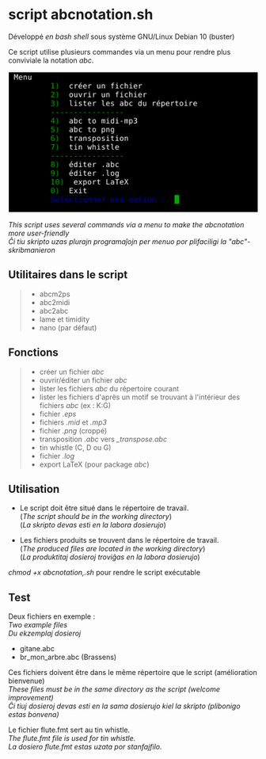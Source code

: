 # script abcnotation.sh
Développé _en bash shell_ sous système  GNU/Linux Debian 10 (buster)

Ce script utilise plusieurs commandes via un menu pour rendre plus conviviale la notation _abc_. 

![](screen1.png)
   
_This script uses several commands via a menu to make the abcnotation more user-friendly_     
_Ĉi tiu skripto uzas plurajn programaĵojn per menuo por plifaciligi la "abc"-skribmanieron_


## Utilitaires dans le script
>* abcm2ps
>* abc2midi
>* abc2abc
>* lame et timidity 
>* nano (par défaut)

## Fonctions
>* créer un fichier _abc_
>* ouvrir/éditer un fichier _abc_
>* lister les fichiers _abc_ du répertoire courant
>* lister les fichiers d'après un motif se trouvant à l'intérieur des fichiers _abc_ (ex : K:G)
>* fichier _.eps_
>* fichiers _.mid_ et _.mp3_
>* fichier _.png_ (croppé)
>* transposition _.abc_ vers _\_transpose.abc_
>* tin whistle (C, D ou G)
>* fichier _.log_
>* export LaTeX (pour package _abc_)

## Utilisation
* Le script doit être situé dans le répertoire de travail.     
(_The script should be in the working directory_)    
(_La skripto devas esti en la labora dosierujo_)

* Les fichiers produits se trouvent dans le répertoire de travail.    
(_The produced files are located in the working directory_)    
(_La produktitaj dosieroj troviĝas en la labora dosierujo_)

_chmod +x abcnotation,.sh_ pour rendre le script exécutable

## Test
Deux fichiers en exemple :     
_Two example files_    
_Du ekzemplaj dosieroj_
 
  
* gitane.abc   
* br_mon_arbre.abc (Brassens)

Ces fichiers doivent être dans le même répertoire que le script (amélioration bienvenue)    
_These files must be in the same directory as the script (welcome improvement)_    
_Ĉi tiuj dosieroj devas esti en la sama dosierujo kiel la skripto (plibonigo estas bonvena)_

Le fichier flute.fmt sert au tin whistle.    
_The flute.fmt file is used for tin whistle._   
_La dosiero flute.fmt estas uzata por stanfajfilo._